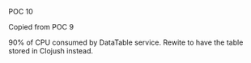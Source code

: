 POC 10

Copied from POC 9

90% of CPU consumed by DataTable service.  Rewite to have the table stored in Clojush instead.
